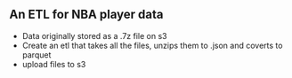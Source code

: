 ## An ETL for NBA player data

* Data originally stored as a .7z file on s3
* Create an etl that takes all the files, unzips them to .json and coverts to parquet
* upload files to s3 